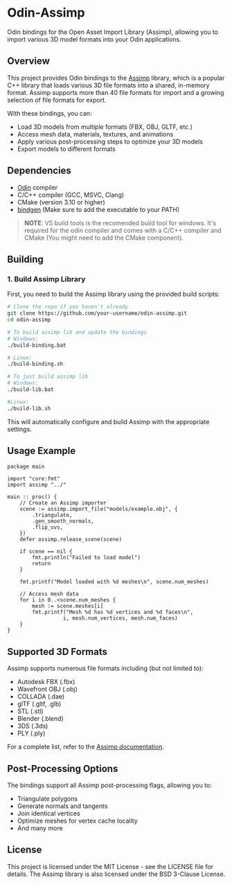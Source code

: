 # Odin-Assimp

Odin bindings for the Open Asset Import Library (Assimp), allowing you to import various 3D model formats into your Odin applications.

## Overview

This project provides Odin bindings to the [Assimp](https://github.com/assimp/assimp) library, which is a popular C++ library that loads various 3D file formats into a shared, in-memory format. Assimp supports more than 40 file formats for import and a growing selection of file formats for export.

With these bindings, you can:
- Load 3D models from multiple formats (FBX, OBJ, GLTF, etc.)
- Access mesh data, materials, textures, and animations
- Apply various post-processing steps to optimize your 3D models
- Export models to different formats

## Dependencies

- [Odin](https://odin-lang.org/) compiler
- C/C++ compiler (GCC, MSVC, Clang)
- CMake (version 3.10 or higher)
- [bindgen](https://github.com/karl-zylinski/odin-c-bindgen) (Make sure to add the executable to your PATH)

> **NOTE**: VS build tools is the recomended build tool for windows. It's required for the odin compiler and comes with a C/C++ compiler and CMake (You might need to add the CMake component).

## Building

### 1. Build Assimp Library

First, you need to build the Assimp library using the provided build scripts:

```bash
# Clone the repo if you haven't already
git clone https://github.com/your-username/odin-assimp.git
cd odin-assimp

# To build assimp lib and update the bindings
# Windows:
./build-binding.bat

# Linux:
./build-binding.sh

# To just build assimp lib
# Windows:
./build-lib.bat

#Linux:
./build-lib.sh
```

This will automatically configure and build Assimp with the appropriate settings.

## Usage Example

```odin
package main

import "core:fmt"
import assimp "../"

main :: proc() {
    // Create an Assimp importer
    scene := assimp.import_file("models/example.obj", {
        .triangulate,
        .gen_smooth_normals,
        .flip_uvs,
    })
    defer assimp.release_scene(scene)

    if scene == nil {
        fmt.println("Failed to load model")
        return
    }

    fmt.printf("Model loaded with %d meshes\n", scene.num_meshes)
    
    // Access mesh data
    for i in 0..<scene.num_meshes {
        mesh := scene.meshes[i]
        fmt.printf("Mesh %d has %d vertices and %d faces\n", 
                  i, mesh.num_vertices, mesh.num_faces)
    }
}
```

## Supported 3D Formats

Assimp supports numerous file formats including (but not limited to):

- Autodesk FBX (.fbx)
- Wavefront OBJ (.obj)
- COLLADA (.dae)
- glTF (.gltf, .glb)
- STL (.stl)
- Blender (.blend)
- 3DS (.3ds)
- PLY (.ply)

For a complete list, refer to the [Assimp documentation](https://github.com/assimp/assimp/blob/master/doc/Fileformats.md).

## Post-Processing Options

The bindings support all Assimp post-processing flags, allowing you to:

- Triangulate polygons
- Generate normals and tangents
- Join identical vertices
- Optimize meshes for vertex cache locality
- And many more

## License

This project is licensed under the MIT License - see the LICENSE file for details. The Assimp library is also licensed under the BSD 3-Clause License.
